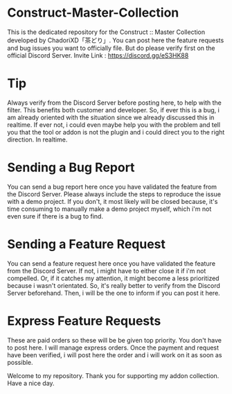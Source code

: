 # Construct-Master-Collection
This is the dedicated repository for the Construct :: Master Collection developed by ChadoriXD「茶どり」. 
You can post here the feature requests and bug issues you want to officially file. 
But do please verify first on the official Discord Server.
Invite Link : https://discord.gg/eS3HK88

# Tip
Always verify from the Discord Server before posting here, to help with the filter.
This benefits both customer and developer. 
So, if ever this is a bug, i am already oriented with the situation since we already discussed this in realtime.
If ever not, i could even maybe help you with the problem and tell you that the tool or addon is not the plugin
and i could direct you to the right direction. In realtime.

# Sending a Bug Report
You can send a bug report here once you have validated the feature from the Discord Server.
Please always include the steps to reproduce the issue with a demo project.
If you don't, it most likely will be closed because, it's time consuming to manually make a demo project
myself, which i'm not even sure if there is a bug to find.

# Sending a Feature Request
You can send a feature request here once you have validated the feature from the Discord Server.
If not, i might have to either close it if i'm not compelled.
Or, if it catches my attention, it might become a less prioritized because i wasn't orientated.
So, it's really better to verify from the Discord Server beforehand.
Then, i will be the one to inform if you can post it here.

# Express Feature Requests
These are paid orders so these will be be given top priority.
You don't have to post here. I will manage express orders.
Once the payment and request have been verified, i will post here the order
and i will work on it as soon as possible.

Welcome to my repository.
Thank you for supporting my addon collection.
Have a nice day.
